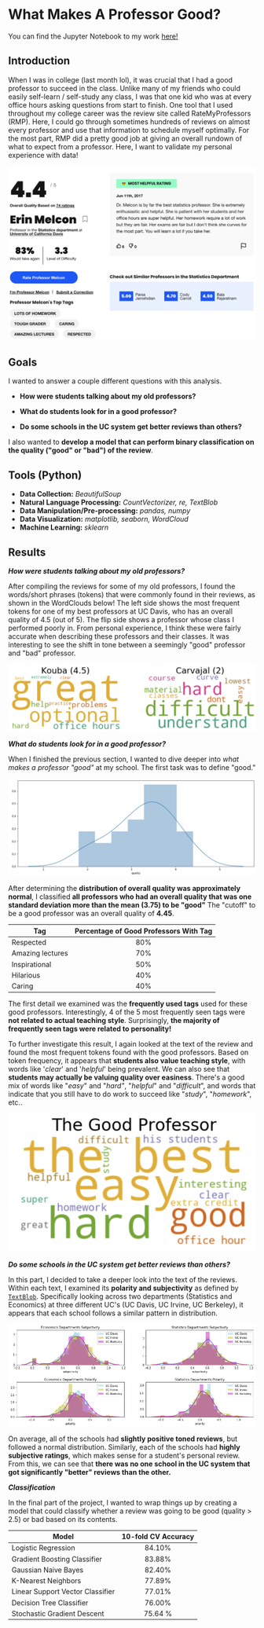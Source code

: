 # What Makes A Professor Good?

You can find the Jupyter Notebook to my work [here!](https://github.com/tylerchang23/ratemyprof/blob/master/RMP_FINAL.ipynb)

## Introduction

When I was in college (last month lol), it was crucial that I had a good professor to succeed in the class. Unlike many of my friends who could easily self-learn / self-study any class, I was that one kid who was at every office hours asking questions from start to finish. One tool that I used throughout my college career was the review site called RateMyProfessors (RMP). Here, I could go through sometimes hundreds of reviews on almost every professor and use that information to schedule myself optimally. For the most part, RMP did a pretty good job at giving an overall rundown of what to expect from a professor. Here, I want to validate my personal experience with data!

![alt text](https://github.com/tylerchang23/ratemyprof/blob/master/images/erin.png)

## Goals

I wanted to answer a couple different questions with this analysis.

* **How were students talking about my old professors?**

* **What do students look for in a good professor?**

* **Do some schools in the UC system get better reviews than others?**

I also wanted to **develop a model that can perform binary classification on the quality ("good" or "bad") of the review**.

## Tools (Python)

* **Data Collection:** *BeautifulSoup*
* **Natural Language Processing:** *CountVectorizer, re, TextBlob*
* **Data Manipulation/Pre-processing:** *pandas, numpy*
* **Data Visualization:** *matplotlib, seaborn, WordCloud*
* **Machine Learning:** *sklearn*

## Results

***How were students talking about my old professors?***

After compiling the reviews for some of my old professors, I found the words/short phrases (tokens) that were commonly found in their reviews, as shown in the WordClouds below! The left side shows the most frequent tokens for one of my best professors at UC Davis, who has an overall quality of 4.5 (out of 5). The flip side shows a professor whose class I performed poorly in. From personal experience, I think these were fairly accurate when describing these professors and their classes. It was interesting to see the shift in tone between a seemingly "good" professor and "bad" professor.

![alt text](https://github.com/tylerchang23/ratemyprof/blob/master/images/wordcloud.png)

***What do students look for in a good professor?***

When I finished the previous section, I wanted to dive deeper into *what makes a professor "good"* at my school. The first task was to define "good."

![alt text](https://github.com/tylerchang23/ratemyprof/blob/master/images/quality_dist.png)

After determining the **distribution of overall quality was approximately normal**, I classified **all professors who had an overall quality that was one standard deviation more than the mean (3.75) to be "good"** The "cutoff" to be a good professor was an overall quality of **4.45**.

| Tag       | Percentage of Good Professors With Tag|
| ------------- |:-------------:|
| Respected| 80% |
| Amazing lectures| 70% |   
| Inspirational | 50% |
| Hilarious | 40% |
| Caring | 40% |

The first detail we examined was the **frequently used tags** used for these good professors. Interestingly, 4 of the 5 most frequently seen tags were **not related to actual teaching style**. Surprisingly, **the majority of frequently seen tags were related to personality!**

To further investigate this result, I again looked at the text of the review and found the most frequent tokens found with the good professors. Based on token frequency, it appears that **students also value teaching style**, with words like '*clear*' and '*helpful*' being prevalent. We can also see that **students may actually be valuing quality over easiness**. There's a good mix of words like "*easy*" and "*hard"*, "*helpful*" and "*difficult*", and words that indicate that you still have to do work to succeed like "*study*", "*homework*", etc..

![alt text](https://github.com/tylerchang23/ratemyprof/blob/master/images/good_prof.png)

***Do some schools in the UC system get better reviews than others?***

In this part, I decided to take a deeper look into the text of the reviews. Within each text, I examined its **polarity and subjectivity** as defined by [`TextBlob`](https://textblob.readthedocs.io/en/dev/). Specifically looking across two departments (Statistics and Economics) at three different UC's (UC Davis, UC Irvine, UC Berkeley), it appears that each school follows a similar pattern in distribution.

![alt text](https://github.com/tylerchang23/ratemyprof/blob/master/images/schools.png)

On average, all of the schools had **slightly positive toned reviews**, but followed a normal distribution. Similarly, each of the schools had **highly subjective ratings**, which makes sense for a student's personal review. From this, we can see that **there was no one school in the UC system that got significantly "better" reviews than the other.**

***Classification***

In the final part of the project, I wanted to wrap things up by creating a model that could classify whether a review was going to be good (quality > 2.5) or bad based on its contents.

| Model      | 10-fold CV Accuracy|
| ------------- |:-------------:|
| Logistic Regression| 84.10% |
| Gradient Boosting Classifier| 83.88% |   
| Gaussian Naive Bayes| 82.40% |
| K-Nearest Neighbors | 77.89% |
| Linear Support Vector Classifier | 77.01% |
| Decision Tree Classifier | 76.00% |
| Stochastic Gradient Descent | 75.64 % |
